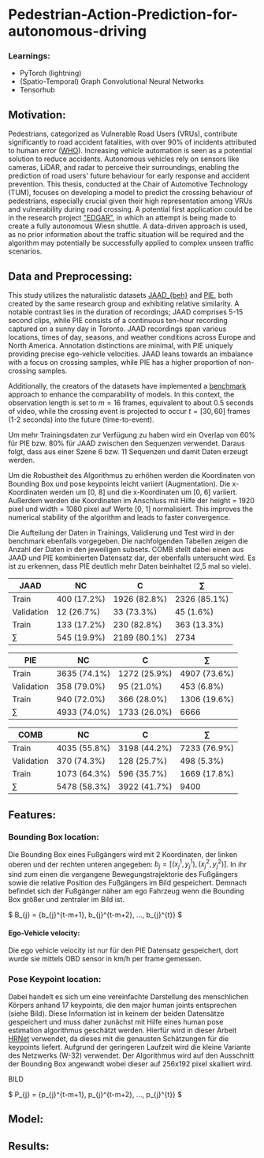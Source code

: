 # Pedestrian-Action-Prediction-for-autonomous-driving

### Learnings:
 - PyTorch (lightning)
 - (Spatio-Temporal) Graph Convolutional Neural Networks
 - Tensorhub
 
## Motivation:

Pedestrians, categorized as Vulnerable Road Users (VRUs), contribute significantly to road accident fatalities, with over 90\% of incidents attributed to human error ([WHO](https://www.who.int/health-topics/road-safety#tab=tab_1)).
Increasing vehicle automation is seen as a potential solution to reduce accidents.
Autonomous vehicles rely on sensors like cameras, LiDAR, and radar to perceive their surroundings, enabling the prediction of road users' future behaviour for early response and accident prevention.
This thesis, conducted at the Chair of Automotive Technology (TUM), focuses on developing a model to predict the crossing behaviour of pedestrians, especially crucial given their high representation among VRUs and vulnerability during road crossing.
A potential first application could be in the research project ["EDGAR"](https://www.mos.ed.tum.de/ftm/forschungsfelder/team-av-perception/edgar/), in which an attempt is being made to create a fully autonomous Wiesn shuttle.
A data-driven approach is used, as no prior information about the traffic situation will be required and the algorithm may potentially be successfully applied to complex unseen traffic scenarios.

## Data and Preprocessing:

This study utilizes the naturalistic datasets [JAAD_{beh}](https://data.nvision2.eecs.yorku.ca/JAAD_dataset/) and [PIE](https://data.nvision2.eecs.yorku.ca/PIE_dataset/), both created by the same research group and exhibiting relative similarity. 
A notable contrast lies in the duration of recordings; JAAD comprises 5-15 second clips, while PIE consists of a continuous ten-hour recording captured on a sunny day in Toronto. 
JAAD recordings span various locations, times of day, seasons, and weather conditions across Europe and North America.
Annotation distinctions are minimal, with PIE uniquely providing precise ego-vehicle velocities. 
JAAD leans towards an imbalance with a focus on crossing samples, while PIE has a higher proportion of non-crossing samples.

Additionally, the creators of the datasets have implemented a [benchmark](https://github.com/ykotseruba/PedestrianActionBenchmark) approach to enhance the comparability of models.
In this context, the observation length is set to $m=16$ frames, equivalent to about 0.5 seconds of video, while the crossing event is projected to occur $t = [30, 60]$ frames (1-2 seconds) into the future (time-to-event).

Um mehr Trainingsdaten zur Verfügung zu haben wird ein Overlap von 60\% für PIE bzw. 80\% für JAAD zwischen den Sequenzen verwendet.
Daraus folgt, dass aus einer Szene 6 bzw. 11 Sequenzen und damit Daten erzeugt werden.

Um die Robustheit des Algorithmus zu erhöhen werden die Koordinaten von Bounding Box und pose keypoints leicht variiert (Augmentation).
Die x-Koordinaten werden um [0, 8] und die x-Koordinaten um [0, 6] variiert.
Außerdem werden die Koordinaten im Anschluss mit Hilfe der height = 1920 pixel und width = 1080 pixel auf Werte [0, 1] normalisiert.
This improves the numerical stability of the algorithm and leads to faster convergence.

Die Aufteilung der Daten in Trainings, Validierung und Test wird in der benchmark ebenfalls vorgegeben.
Die nachfolgenden Tabellen zeigen die Anzahl der Daten in den jeweiligen subsets.
COMB stellt dabei einen aus JAAD und PIE kombinierten Datensatz dar, der ebenfalls untersucht wird.
Es ist zu erkennen, dass PIE deutlich mehr Daten beinhaltet (2,5 mal so viele).

JAAD      			|  NC				|  C				| $\sum$			
-------------------------	| -------------------------	| -------------------------	| -------------------------	
Train				|  400 (17.2\%)		| 1926 (82.8\%)		| 2326 (85.1\%)		
Validation			|  12 (26.7\%)		| 33 (73.3\%)		| 45 (1.6\%)		
Train				|  133 (17.2\%)		| 230 (82.8\%)		| 363 (13.3\%)		
$\sum$			|  545 (19.9\%)		| 2189 (80.1\%)		| 2734			

PIE     			|  NC				|  C				| $\sum$
-------------------------	| -------------------------	| -------------------------	| -------------------------
Train				|  3635 (74.1\%)	| 1272 (25.9\%)		| 4907 (73.6\%)
Validation			|  358 (79.0\%)		| 95 (21.0\%)		| 453 (6.8\%)
Train				|  940 (72.0\%)		| 366 (28.0\%)		| 1306 (19.6\%)
$\sum$			|  4933 (74.0\%)	| 1733 (26.0\%)		| 6666

COMB     			|  NC				|  C				| $\sum$
-------------------------	| -------------------------	| -------------------------	| -------------------------
Train				|  4035 (55.8\%)	| 3198 (44.2\%)		| 7233 (76.9\%)
Validation			|  370 (74.3\%)		| 128 (25.7\%)		| 498 (5.3\%)
Train				|  1073 (64.3\%)	| 596 (35.7\%)		| 1669 (17.8\%)
$\sum$			|  5478 (58.3\%)	| 3922 (41.7\%)		| 9400

## Features:
### Bounding Box location:
Die Bounding Box eines Fußgängers wird mit 2 Koordinaten, der linken oberen und der rechten unteren angegeben: $b_{j} = [(x_{j}^{1}, y_{j}^{1}), (x_{j}^{2}, y_{j}^{2})]$.
In ihr sind zum einen die vergangene Bewegungstrajektorie des Fußgängers sowie die relative Position des Fußgängers im Bild gespeichert.
Demnach befindet sich der Fußgänger näher am ego Fahrzeug wenn die Bounding Box größer und zentraler im Bild ist.

$ B_{j} = {b_{j}^{t-m+1}, b_{j}^{t-m+2}, ..., b_{j}^{t}} $

#### Ego-Vehicle velocity:
Die ego vehicle velocity ist nur für den PIE Datensatz gespeichert, dort wurde sie mittels OBD sensor in km/h per frame gemessen.

### Pose Keypoint location:
Dabei handelt es sich um eine vereinfachte Darstellung des menschlichen Körpers anhand 17 keypoints, die den major human joints entsprechen (siehe Bild).
Diese Information ist in keinem der beiden Datensätze gespeichert und muss daher zunächst mit Hilfe eines human pose estimation algorithmus geschätzt werden.
Hierfür wird in dieser Arbeit [HRNet]() verwendet, da dieses mit die genausten Schätzungen für die keypoints liefert.
Aufgrund der geringeren Laufzeit wird die kleine Variante des Netzwerks (W-32) verwendet.
Der Algorithmus wird auf den Ausschnitt der Bounding Box angewandt wobei dieser auf 256x192 pixel skalliert wird.

BILD

$ P_{j} = {p_{j}^{t-m+1}, p_{j}^{t-m+2}, ..., p_{j}^{t}} $

## Model:


## Results:

